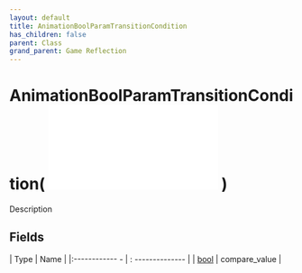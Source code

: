 ```yaml
---
layout: default
title: AnimationBoolParamTransitionCondition
has_children: false
parent: Class
grand_parent: Game Reflection
---
```

# AnimationBoolParamTransitionCondition( ![ AnimationParamTransitionConditionBase ](game-reflection/classes/animation_param_transition_condition_base.md) )
Description 

## Fields
| Type | Name |
|:------------ - | : -------------- |
| [bool](game-reflection/components/bool.md) | compare_value |

